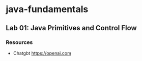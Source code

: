 # java-fundamentals


## Lab 01: Java Primitives and Control Flow

### Resources 

* Chatgbt https://openai.com
